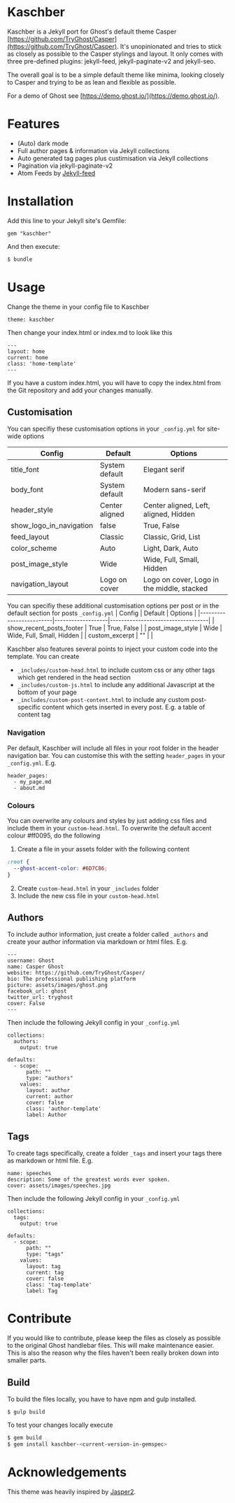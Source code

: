 # Kaschber

Kaschber is a Jekyll port for Ghost's default theme Casper [https://github.com/TryGhost/Casper](https://github.com/TryGhost/Casper). It's unopinionated and tries to stick as closely as possible to the Casper stylings and layout. It only comes with three pre-defined plugins: jekyll-feed, jekyll-paginate-v2 and jekyll-seo.

The overall goal is to be a simple default theme like minima, looking closely to Casper and trying to be as lean and flexible as possible.

For a demo of Ghost see [https://demo.ghost.io/](https://demo.ghost.io/).

# Features
- (Auto) dark mode
- Full author pages & information via Jekyll collections
- Auto generated tag pages plus custimisation via Jekyll collections
- Pagination via jekyll-paginate-v2
- Atom Feeds by [Jekyll-feed](https://github.com/jekyll/jekyll-feed)

# Installation
Add this line to your Jekyll site's Gemfile:
```
gem "kaschber"
```

And then execute:
```bash
$ bundle
```

# Usage
Change the theme in your config file to Kaschber
```
theme: kaschber
```

Then change your index.html or index.md to look like this
```
---
layout: home
current: home
class: 'home-template'
---
```

If you have a custom index.html, you will have to copy the index.html from the Git repository and add your changes manually.

## Customisation
You can specifiy these customisation options in your `_config.yml` for site-wide options

| Config                  | Default           | Options                           |
|-------------------------|-------------------|-----------------------------------|
| title_font              | System default    | Elegant serif                     |
| body_font               | System default    | Modern sans-serif                 |
| header_style            | Center aligned    | Center aligned, Left, aligned, Hidden |
| show_logo_in_navigation | false             | True, False                        |
| feed_layout             | Classic           | Classic, Grid, List                 |
| color_scheme            | Auto              | Light, Dark, Auto                   |
| post_image_style        | Wide              | Wide, Full, Small, Hidden            |
| navigation_layout       | Logo on cover     | Logo on cover, Logo in the middle, stacked | 

You can specifiy these additional customisation options per post or in the default section for posts `_config.yml`
| Config                  | Default           | Options                           |
|-------------------------|-------------------|-----------------------------------|
| show_recent_posts_footer | True | True, False   |
| post_image_style        | Wide              | Wide, Full, Small, Hidden            |
| custom_excerpt        | ""              | <Your custom excerpt shown on the page and the post card>           |

Kaschber also features several points to inject your custom code into the template. You can create
- `_includes/custom-head.html` to include custom css or any other tags which get rendered in the head section
- `_includes/custom-js.html` to include any additional Javascript at the bottom of your page
- `_includes/custom-post-content.html` to include any custom post-specific content which gets inserted in every post. E.g. a table of content tag

### Navigation
Per default, Kaschber will include all files in your root folder in the header navigation bar. You can customise this with the setting `header_pages` in your `_config.yml`. E.g.

```
header_pages:
  - my_page.md
  - about.md
```

### Colours
You can overwrite any colours and styles by just adding css files and include them in your `custom-head.html`. To overwrite the default accent colour #ff0095, do the following
1. Create a file in your assets folder with the following content
```css
:root {
  --ghost-accent-color: #6D7C86;
}
```
2. Create `custom-head.html` in your `_includes` folder
3. Include the new css file in your `custom-head.html`

## Authors
To include author information, just create a folder called `_authors` and create your author information via markdown or html files. E.g.
```
---
username: Ghost
name: Casper Ghost
website: https://github.com/TryGhost/Casper/
bio: The professional publishing platform
picture: assets/images/ghost.png
facebook_url: ghost
twitter_url: tryghost
cover: False
---
```

Then include the following Jekyll config in your `_config.yml`
```
collections:
  authors:
    output: true

defaults:
  - scope:
      path: ""
      type: "authors"
    values:
      layout: author
      current: author
      cover: false
      class: 'author-template'
      label: Author
```

## Tags
To create tags specifically, create a folder `_tags` and insert your tags there as markdown or html file. E.g.
```
name: speeches
description: Some of the greatest words ever spoken.
cover: assets/images/speeches.jpg
```

Then include the following Jekyll config in your `_config.yml`
```
collections:
  tags:
    output: true

defaults:
  - scope:
      path: ""
      type: "tags"
    values:
      layout: tag
      current: tag
      cover: false
      class: 'tag-template'
      label: Tag
```

# Contribute
If you would like to contribute, please keep the files as closely as possible to the original Ghost handlebar files. This will make maintenance easier. This is also the reason why the files haven't been really broken down into smaller parts.

## Build
To build the files locally, you have to have npm and gulp installed.
```
$ gulp build
```

To test your changes locally execute
```bash
$ gem build
$ gem install kaschber-<current-version-in-gemspec>
```


# Acknowledgements
This theme was heavily inspired by [Jasper2](https://github.com/jekyllt/jasper2).
